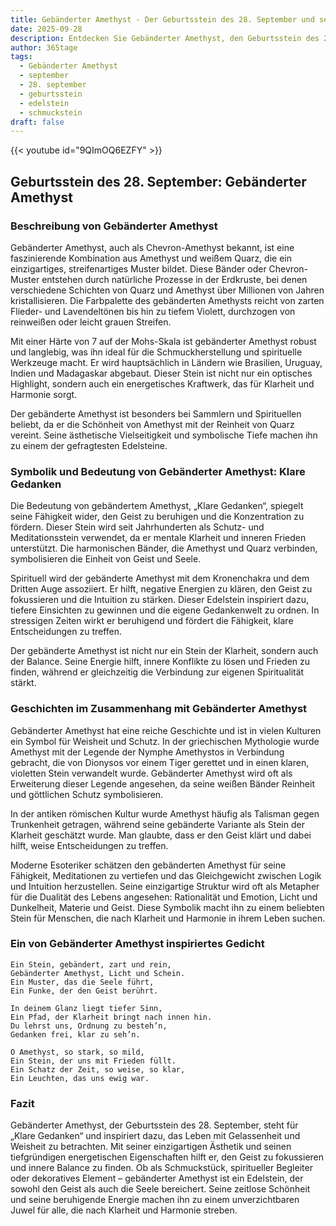 ```yaml
---
title: Gebänderter Amethyst - Der Geburtsstein des 28. September und seine Bedeutung
date: 2025-09-28
description: Entdecken Sie Gebänderter Amethyst, den Geburtsstein des 28. September, der Klare Gedanken symbolisiert. Seine Symbolik und Geschichte werden Sie inspirieren.
author: 365tage
tags:
  - Gebänderter Amethyst
  - september
  - 28. september
  - geburtsstein
  - edelstein
  - schmuckstein
draft: false
---
```


{{< youtube id="9QImOQ6EZFY" >}}


## Geburtsstein des 28. September: Gebänderter Amethyst

### Beschreibung von Gebänderter Amethyst

Gebänderter Amethyst, auch als Chevron-Amethyst bekannt, ist eine faszinierende Kombination aus Amethyst und weißem Quarz, die ein einzigartiges, streifenartiges Muster bildet. Diese Bänder oder Chevron-Muster entstehen durch natürliche Prozesse in der Erdkruste, bei denen verschiedene Schichten von Quarz und Amethyst über Millionen von Jahren kristallisieren. Die Farbpalette des gebänderten Amethysts reicht von zarten Flieder- und Lavendeltönen bis hin zu tiefem Violett, durchzogen von reinweißen oder leicht grauen Streifen.

Mit einer Härte von 7 auf der Mohs-Skala ist gebänderter Amethyst robust und langlebig, was ihn ideal für die Schmuckherstellung und spirituelle Werkzeuge macht. Er wird hauptsächlich in Ländern wie Brasilien, Uruguay, Indien und Madagaskar abgebaut. Dieser Stein ist nicht nur ein optisches Highlight, sondern auch ein energetisches Kraftwerk, das für Klarheit und Harmonie sorgt.

Der gebänderte Amethyst ist besonders bei Sammlern und Spirituellen beliebt, da er die Schönheit von Amethyst mit der Reinheit von Quarz vereint. Seine ästhetische Vielseitigkeit und symbolische Tiefe machen ihn zu einem der gefragtesten Edelsteine.

### Symbolik und Bedeutung von Gebänderter Amethyst: Klare Gedanken

Die Bedeutung von gebändertem Amethyst, „Klare Gedanken“, spiegelt seine Fähigkeit wider, den Geist zu beruhigen und die Konzentration zu fördern. Dieser Stein wird seit Jahrhunderten als Schutz- und Meditationsstein verwendet, da er mentale Klarheit und inneren Frieden unterstützt. Die harmonischen Bänder, die Amethyst und Quarz verbinden, symbolisieren die Einheit von Geist und Seele.

Spirituell wird der gebänderte Amethyst mit dem Kronenchakra und dem Dritten Auge assoziiert. Er hilft, negative Energien zu klären, den Geist zu fokussieren und die Intuition zu stärken. Dieser Edelstein inspiriert dazu, tiefere Einsichten zu gewinnen und die eigene Gedankenwelt zu ordnen. In stressigen Zeiten wirkt er beruhigend und fördert die Fähigkeit, klare Entscheidungen zu treffen.

Der gebänderte Amethyst ist nicht nur ein Stein der Klarheit, sondern auch der Balance. Seine Energie hilft, innere Konflikte zu lösen und Frieden zu finden, während er gleichzeitig die Verbindung zur eigenen Spiritualität stärkt.

### Geschichten im Zusammenhang mit Gebänderter Amethyst

Gebänderter Amethyst hat eine reiche Geschichte und ist in vielen Kulturen ein Symbol für Weisheit und Schutz. In der griechischen Mythologie wurde Amethyst mit der Legende der Nymphe Amethystos in Verbindung gebracht, die von Dionysos vor einem Tiger gerettet und in einen klaren, violetten Stein verwandelt wurde. Gebänderter Amethyst wird oft als Erweiterung dieser Legende angesehen, da seine weißen Bänder Reinheit und göttlichen Schutz symbolisieren.

In der antiken römischen Kultur wurde Amethyst häufig als Talisman gegen Trunkenheit getragen, während seine gebänderte Variante als Stein der Klarheit geschätzt wurde. Man glaubte, dass er den Geist klärt und dabei hilft, weise Entscheidungen zu treffen.

Moderne Esoteriker schätzen den gebänderten Amethyst für seine Fähigkeit, Meditationen zu vertiefen und das Gleichgewicht zwischen Logik und Intuition herzustellen. Seine einzigartige Struktur wird oft als Metapher für die Dualität des Lebens angesehen: Rationalität und Emotion, Licht und Dunkelheit, Materie und Geist. Diese Symbolik macht ihn zu einem beliebten Stein für Menschen, die nach Klarheit und Harmonie in ihrem Leben suchen.

### Ein von Gebänderter Amethyst inspiriertes Gedicht

```
Ein Stein, gebändert, zart und rein,  
Gebänderter Amethyst, Licht und Schein.  
Ein Muster, das die Seele führt,  
Ein Funke, der den Geist berührt.  

In deinem Glanz liegt tiefer Sinn,  
Ein Pfad, der Klarheit bringt nach innen hin.  
Du lehrst uns, Ordnung zu besteh’n,  
Gedanken frei, klar zu seh’n.  

O Amethyst, so stark, so mild,  
Ein Stein, der uns mit Frieden füllt.  
Ein Schatz der Zeit, so weise, so klar,  
Ein Leuchten, das uns ewig war.  
```

### Fazit

Gebänderter Amethyst, der Geburtsstein des 28. September, steht für „Klare Gedanken“ und inspiriert dazu, das Leben mit Gelassenheit und Weisheit zu betrachten. Mit seiner einzigartigen Ästhetik und seinen tiefgründigen energetischen Eigenschaften hilft er, den Geist zu fokussieren und innere Balance zu finden. Ob als Schmuckstück, spiritueller Begleiter oder dekoratives Element – gebänderter Amethyst ist ein Edelstein, der sowohl den Geist als auch die Seele bereichert. Seine zeitlose Schönheit und seine beruhigende Energie machen ihn zu einem unverzichtbaren Juwel für alle, die nach Klarheit und Harmonie streben.